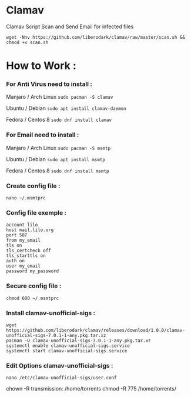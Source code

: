 # Clamav

Clamav Script Scan and Send Email for infected files

```
wget -Nnv https://github.com/liberodark/clamav/raw/master/scan.sh && chmod +x scan.sh
```


# How to Work : 

### For Anti Virus need to install :

Manjaro / Arch Linux
`sudo pacman -S clamav`

Ubuntu / Debian
`sudo apt install clamav-daemon`

Fedora / Centos 8
`sudo dnf install clamav`

### For Email need to install :

Manjaro / Arch Linux
`sudo pacman -S msmtp`

Ubuntu / Debian
`sudo apt install msmtp`

Fedora / Centos 8
`sudo dnf install msmtp`

### Create config file :

`nano ~/.msmtprc`

### Config file exemple :

```
account lilo
host mail.lilo.org
port 587
from my_email
tls on
tls_certcheck off
tls_starttls on
auth on
user my_email
password my_password
```

### Secure config file :

`chmod 600 ~/.msmtprc`


### Install clamav-unofficial-sigs :

```
wget https://github.com/liberodark/clamav/releases/download/1.0.0/clamav-unofficial-sigs-7.0.1-1-any.pkg.tar.xz
pacman -U clamav-unofficial-sigs-7.0.1-1-any.pkg.tar.xz 
systemctl enable clamav-unofficial-sigs.service
systemctl start clamav-unofficial-sigs.service
```

### Edit Options clamav-unofficial-sigs :

`nano /etc/clamav-unofficial-sigs/user.conf`


chown -R transmission: /home/torrents
chmod -R 775 /home/torrents/
